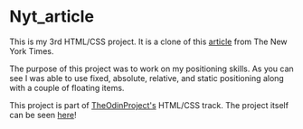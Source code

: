 # Nyt_article
This is my 3rd HTML/CSS project. It is a clone of this [article](https://www.nytimes.com/2014/03/18/science/space/detection-of-waves-in-space-buttresses-landmark-theory-of-big-bang.html?_r=0) from The New York Times.

The purpose of this project was to work on my positioning skills. As you can see
I was able to use fixed, absolute, relative, and static positioning along with a couple of floating items.

This project is part of [TheOdinProject's](http://www.theodinproject.com) HTML/CSS track.
The project itself can be seen [here](https://www.theodinproject.com/courses/html5-and-css3/lessons/positioning-and-floating-elements?ref=lnav)!
